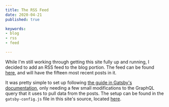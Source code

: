 ```yaml
---
title: The RSS Feed
date: 2020-04-21
published: true

keywords:
- blog
- rss
- feed

---
```


While I'm still working through getting this site fully up and running, I decided to add an RSS feed to the blog portion. The feed can be found [here](/feeds/rss.xml), and will have the fifteen most recent posts in it.

It was pretty simple to set up following [the guide in Gatsby's documentation](https://www.gatsbyjs.org/docs/adding-an-rss-feed/), only needing a few small modifications to the GraphQL query that it uses to pull data from the posts. The setup can be found in the `gatsby-config.js` file in this site's source, located [here](https://github.com/PenguinSnail/noahpiraino.codes/blob/master/gatsby-config.js).